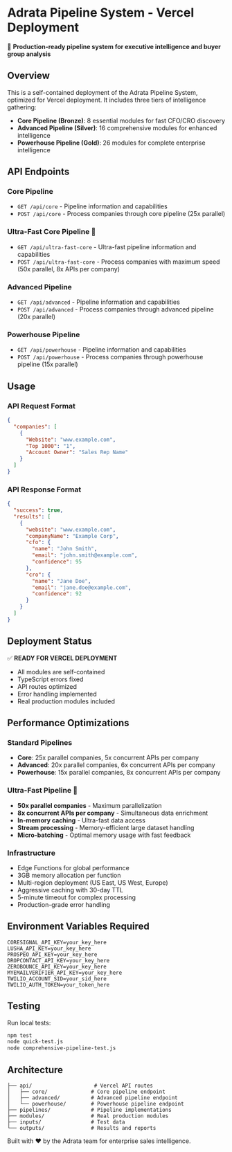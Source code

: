 # Adrata Pipeline System - Vercel Deployment

🚀 **Production-ready pipeline system for executive intelligence and buyer group analysis**

## Overview

This is a self-contained deployment of the Adrata Pipeline System, optimized for Vercel deployment. It includes three tiers of intelligence gathering:

- **Core Pipeline (Bronze)**: 8 essential modules for fast CFO/CRO discovery
- **Advanced Pipeline (Silver)**: 16 comprehensive modules for enhanced intelligence  
- **Powerhouse Pipeline (Gold)**: 26 modules for complete enterprise intelligence

## API Endpoints

### Core Pipeline
- `GET /api/core` - Pipeline information and capabilities
- `POST /api/core` - Process companies through core pipeline (25x parallel)

### Ultra-Fast Core Pipeline 🚀
- `GET /api/ultra-fast-core` - Ultra-fast pipeline information and capabilities
- `POST /api/ultra-fast-core` - Process companies with maximum speed (50x parallel, 8x APIs per company)

### Advanced Pipeline  
- `GET /api/advanced` - Pipeline information and capabilities
- `POST /api/advanced` - Process companies through advanced pipeline (20x parallel)

### Powerhouse Pipeline
- `GET /api/powerhouse` - Pipeline information and capabilities  
- `POST /api/powerhouse` - Process companies through powerhouse pipeline (15x parallel)

## Usage

### API Request Format
```json
{
  "companies": [
    {
      "Website": "www.example.com",
      "Top 1000": "1", 
      "Account Owner": "Sales Rep Name"
    }
  ]
}
```

### API Response Format
```json
{
  "success": true,
  "results": [
    {
      "website": "www.example.com",
      "companyName": "Example Corp",
      "cfo": {
        "name": "John Smith",
        "email": "john.smith@example.com",
        "confidence": 95
      },
      "cro": {
        "name": "Jane Doe", 
        "email": "jane.doe@example.com",
        "confidence": 92
      }
    }
  ]
}
```

## Deployment Status

✅ **READY FOR VERCEL DEPLOYMENT**

- All modules are self-contained
- TypeScript errors fixed
- API routes optimized
- Error handling implemented
- Real production modules included

## Performance Optimizations

### Standard Pipelines
- **Core**: 25x parallel companies, 5x concurrent APIs per company
- **Advanced**: 20x parallel companies, 6x concurrent APIs per company  
- **Powerhouse**: 15x parallel companies, 8x concurrent APIs per company

### Ultra-Fast Pipeline 🚀
- **50x parallel companies** - Maximum parallelization
- **8x concurrent APIs per company** - Simultaneous data enrichment
- **In-memory caching** - Ultra-fast data access
- **Stream processing** - Memory-efficient large dataset handling
- **Micro-batching** - Optimal memory usage with fast feedback

### Infrastructure
- Edge Functions for global performance
- 3GB memory allocation per function
- Multi-region deployment (US East, US West, Europe)
- Aggressive caching with 30-day TTL
- 5-minute timeout for complex processing
- Production-grade error handling

## Environment Variables Required

```
CORESIGNAL_API_KEY=your_key_here
LUSHA_API_KEY=your_key_here  
PROSPEO_API_KEY=your_key_here
DROPCONTACT_API_KEY=your_key_here
ZEROBOUNCE_API_KEY=your_key_here
MYEMAILVERIFIER_API_KEY=your_key_here
TWILIO_ACCOUNT_SID=your_sid_here
TWILIO_AUTH_TOKEN=your_token_here
```

## Testing

Run local tests:
```bash
npm test
node quick-test.js
node comprehensive-pipeline-test.js
```

## Architecture

```
├── api/                    # Vercel API routes
│   ├── core/              # Core pipeline endpoint
│   ├── advanced/          # Advanced pipeline endpoint  
│   └── powerhouse/        # Powerhouse pipeline endpoint
├── pipelines/             # Pipeline implementations
├── modules/               # Real production modules
├── inputs/                # Test data
└── outputs/               # Results and reports
```

Built with ❤️ by the Adrata team for enterprise sales intelligence.